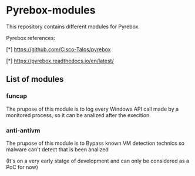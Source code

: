 # Pyrebox-modules
This repository contains different modules for Pyrebox.

Pyrebox references:

[*] https://github.com/Cisco-Talos/pyrebox

[*] https://pyrebox.readthedocs.io/en/latest/

## List of modules
### funcap
The prupose of this module is to log every Windows API call made by a monitored process, so it can be analized after the execition.

### anti-antivm
The prupose of this module is to Bypass known VM detection technics so malware can't detect that is been analized 

(It's on a very early statge of development and can only be considered as a PoC for now)

